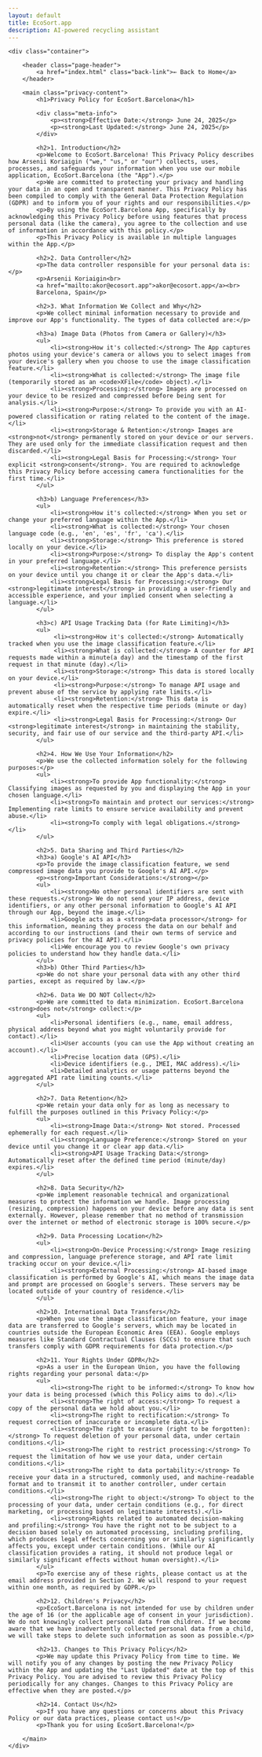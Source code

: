 ```yaml
---
layout: default
title: EcoSort.app
description: AI-powered recycling assistant
---
```

<body>

    <div class="container">
        
        <header class="page-header">
            <a href="index.html" class="back-link">← Back to Home</a>
        </header>

        <main class="privacy-content">
            <h1>Privacy Policy for EcoSort.Barcelona</h1>

            <div class="meta-info">
                <p><strong>Effective Date:</strong> June 24, 2025</p>
                <p><strong>Last Updated:</strong> June 24, 2025</p>
            </div>

            <h2>1. Introduction</h2>
            <p>Welcome to EcoSort.Barcelona! This Privacy Policy describes how Arsenii Koriaigin ("we," "us," or "our") collects, uses, processes, and safeguards your information when you use our mobile application, EcoSort.Barcelona (the "App").</p>
            <p>We are committed to protecting your privacy and handling your data in an open and transparent manner. This Privacy Policy has been compiled to comply with the General Data Protection Regulation (GDPR) and to inform you of your rights and our responsibilities.</p>
            <p>By using the EcoSort.Barcelona App, specifically by acknowledging this Privacy Policy before using features that process personal data (like the camera), you agree to the collection and use of information in accordance with this policy.</p>
            <p>This Privacy Policy is available in multiple languages within the App.</p>

            <h2>2. Data Controller</h2>
            <p>The data controller responsible for your personal data is:</p>
            <p>Arsenii Koriaigin<br>
            <a href="mailto:akor@ecosort.app">akor@ecosort.app</a><br>
            Barcelona, Spain</p>

            <h2>3. What Information We Collect and Why</h2>
            <p>We collect minimal information necessary to provide and improve our App's functionality. The types of data collected are:</p>

            <h3>a) Image Data (Photos from Camera or Gallery)</h3>
            <ul>
                <li><strong>How it's collected:</strong> The App captures photos using your device's camera or allows you to select images from your device's gallery when you choose to use the image classification feature.</li>
                <li><strong>What is collected:</strong> The image file (temporarily stored as an <code>XFile</code> object).</li>
                <li><strong>Processing:</strong> Images are processed on your device to be resized and compressed before being sent for analysis.</li>
                <li><strong>Purpose:</strong> To provide you with an AI-powered classification or rating related to the content of the image.</li>
                <li><strong>Storage & Retention:</strong> Images are <strong>not</strong> permanently stored on your device or our servers. They are used only for the immediate classification request and then discarded.</li>
                <li><strong>Legal Basis for Processing:</strong> Your explicit <strong>consent</strong>. You are required to acknowledge this Privacy Policy before accessing camera functionalities for the first time.</li>
            </ul>

            <h3>b) Language Preferences</h3>
            <ul>
                <li><strong>How it's collected:</strong> When you set or change your preferred language within the App.</li>
                <li><strong>What is collected:</strong> Your chosen language code (e.g., 'en', 'es', 'fr', 'ca').</li>
                <li><strong>Storage:</strong> This preference is stored locally on your device.</li>
                <li><strong>Purpose:</strong> To display the App's content in your preferred language.</li>
                <li><strong>Retention:</strong> This preference persists on your device until you change it or clear the App's data.</li>
                <li><strong>Legal Basis for Processing:</strong> Our <strong>legitimate interest</strong> in providing a user-friendly and accessible experience, and your implied consent when selecting a language.</li>
            </ul>

            <h3>c) API Usage Tracking Data (for Rate Limiting)</h3>
            <ul>
                 <li><strong>How it's collected:</strong> Automatically tracked when you use the image classification feature.</li>
                 <li><strong>What is collected:</strong> A counter for API requests made within a minute(a day) and the timestamp of the first request in that minute (day).</li>
                 <li><strong>Storage:</strong> This data is stored locally on your device.</li>
                 <li><strong>Purpose:</strong> To manage API usage and prevent abuse of the service by applying rate limits.</li>
                 <li><strong>Retention:</strong> This data is automatically reset when the respective time periods (minute or day) expire.</li>
                 <li><strong>Legal Basis for Processing:</strong> Our <strong>legitimate interest</strong> in maintaining the stability, security, and fair use of our service and the third-party API.</li>
            </ul>

            <h2>4. How We Use Your Information</h2>
            <p>We use the collected information solely for the following purposes:</p>
            <ul>
                <li><strong>To provide App functionality:</strong> Classifying images as requested by you and displaying the App in your chosen language.</li>
                <li><strong>To maintain and protect our services:</strong> Implementing rate limits to ensure service availability and prevent abuse.</li>
                <li><strong>To comply with legal obligations.</strong></li>
            </ul>
            
            <h2>5. Data Sharing and Third Parties</h2>
            <h3>a) Google's AI API</h3>
            <p>To provide the image classification feature, we send compressed image data you provide to Google's AI API.</p>
            <p><strong>Important Considerations:</strong></p>
            <ul>
                <li><strong>No other personal identifiers are sent with these requests.</strong> We do not send your IP address, device identifiers, or any other personal information to Google's AI API through our App, beyond the image.</li>
                <li>Google acts as a <strong>data processor</strong> for this information, meaning they process the data on our behalf and according to our instructions (and their own terms of service and privacy policies for the AI API).</li>
                <li>We encourage you to review Google's own privacy policies to understand how they handle data.</li>
            </ul>
            <h3>b) Other Third Parties</h3>
            <p>We do not share your personal data with any other third parties, except as required by law.</p>
            
            <h2>6. Data We DO NOT Collect</h2>
            <p>We are committed to data minimization. EcoSort.Barcelona <strong>does not</strong> collect:</p>
            <ul>
                <li>Personal identifiers (e.g., name, email address, physical address beyond what you might voluntarily provide for contact).</li>
                <li>User accounts (you can use the App without creating an account).</li>
                <li>Precise location data (GPS).</li>
                <li>Device identifiers (e.g., IMEI, MAC address).</li>
                <li>Detailed analytics or usage patterns beyond the aggregated API rate limiting counts.</li>
            </ul>

            <h2>7. Data Retention</h2>
            <p>We retain your data only for as long as necessary to fulfill the purposes outlined in this Privacy Policy:</p>
            <ul>
                <li><strong>Image Data:</strong> Not stored. Processed ephemerally for each request.</li>
                <li><strong>Language Preference:</strong> Stored on your device until you change it or clear app data.</li>
                <li><strong>API Usage Tracking Data:</strong> Automatically reset after the defined time period (minute/day) expires.</li>
            </ul>

            <h2>8. Data Security</h2>
            <p>We implement reasonable technical and organizational measures to protect the information we handle. Image processing (resizing, compression) happens on your device before any data is sent externally. However, please remember that no method of transmission over the internet or method of electronic storage is 100% secure.</p>

            <h2>9. Data Processing Location</h2>
            <ul>
                <li><strong>On-Device Processing:</strong> Image resizing and compression, language preference storage, and API rate limit tracking occur on your device.</li>
                <li><strong>External Processing:</strong> AI-based image classification is performed by Google's AI, which means the image data and prompt are processed on Google's servers. These servers may be located outside of your country of residence.</li>
            </ul>

            <h2>10. International Data Transfers</h2>
            <p>When you use the image classification feature, your image data are transferred to Google's servers, which may be located in countries outside the European Economic Area (EEA). Google employs measures like Standard Contractual Clauses (SCCs) to ensure that such transfers comply with GDPR requirements for data protection.</p>

            <h2>11. Your Rights Under GDPR</h2>
            <p>As a user in the European Union, you have the following rights regarding your personal data:</p>
            <ul>
                <li><strong>The right to be informed:</strong> To know how your data is being processed (which this Policy aims to do).</li>
                <li><strong>The right of access:</strong> To request a copy of the personal data we hold about you.</li>
                <li><strong>The right to rectification:</strong> To request correction of inaccurate or incomplete data.</li>
                <li><strong>The right to erasure (right to be forgotten):</strong> To request deletion of your personal data, under certain conditions.</li>
                <li><strong>The right to restrict processing:</strong> To request the limitation of how we use your data, under certain conditions.</li>
                <li><strong>The right to data portability:</strong> To receive your data in a structured, commonly used, and machine-readable format and to transmit it to another controller, under certain conditions.</li>
                <li><strong>The right to object:</strong> To object to the processing of your data, under certain conditions (e.g., for direct marketing, or processing based on legitimate interests).</li>
                <li><strong>Rights related to automated decision-making and profiling:</strong> You have the right not to be subject to a decision based solely on automated processing, including profiling, which produces legal effects concerning you or similarly significantly affects you, except under certain conditions. (While our AI classification provides a rating, it should not produce legal or similarly significant effects without human oversight).</li>
            </ul>
            <p>To exercise any of these rights, please contact us at the email address provided in Section 2. We will respond to your request within one month, as required by GDPR.</p>
            
            <h2>12. Children's Privacy</h2>
            <p>EcoSort.Barcelona is not intended for use by children under the age of 16 (or the applicable age of consent in your jurisdiction). We do not knowingly collect personal data from children. If we become aware that we have inadvertently collected personal data from a child, we will take steps to delete such information as soon as possible.</p>
            
            <h2>13. Changes to This Privacy Policy</h2>
            <p>We may update this Privacy Policy from time to time. We will notify you of any changes by posting the new Privacy Policy within the App and updating the "Last Updated" date at the top of this Privacy Policy. You are advised to review this Privacy Policy periodically for any changes. Changes to this Privacy Policy are effective when they are posted.</p>
            
            <h2>14. Contact Us</h2>
            <p>If you have any questions or concerns about this Privacy Policy or our data practices, please contact us!</p>
            <p>Thank you for using EcoSort.Barcelona!</p>

        </main>
    </div>
</body>
